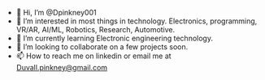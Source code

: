 - 👋 Hi, I’m @Dpinkney001
- 👀 I’m interested in most things in technology. Electronics, programming, VR/AR, AI/ML, Robotics, Research, Automotive.
- 🌱 I’m currently learning Electronic engineering technology.
- 💞️ I’m looking to collaborate on a few projects soon.
- 📫 How to reach me on linkedin or email me at Duvall.pinkney@gmail.com

<!---
Dpinkney001/Dpinkney001 is a ✨ special ✨ repository because its `README.md` (this file) appears on your GitHub profile.
You can click the Preview link to take a look at your changes.
--->
